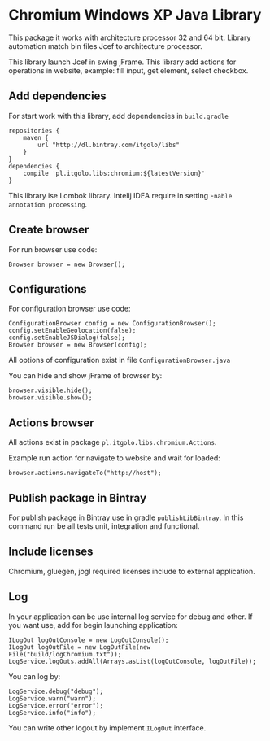 # Chromium Windows XP Java Library
This package it works with architecture processor 32 and 64 bit.
Library automation match bin files Jcef to architecture processor.

This library launch Jcef in swing jFrame. This library add actions
for operations in website, example: fill input, get element, select checkbox.

## Add dependencies
For start work with this library, add dependencies in ```build.gradle```

```
repositories {
    maven {
        url "http://dl.bintray.com/itgolo/libs"
    }
}
dependencies {
    compile 'pl.itgolo.libs:chromium:${latestVersion}'
}
```

This library ise Lombok library. Intelij IDEA require in setting
```Enable annotation processing```.

## Create browser
For run browser use code:

```
Browser browser = new Browser();
```

## Configurations
For configuration browser use code:

```
ConfigurationBrowser config = new ConfigurationBrowser();
config.setEnableGeolocation(false);
config.setEnableJSDialog(false);
Browser browser = new Browser(config);
```

All options of configuration exist in file ```ConfigurationBrowser.java```

You can hide and show jFrame of browser by:

```
browser.visible.hide();
browser.visible.show();
```

## Actions browser

All actions exist in package ```pl.itgolo.libs.chromium.Actions```.

Example run action for navigate to website and wait for loaded:
```
browser.actions.navigateTo("http://host");
```

## Publish package in Bintray

For publish package in Bintray use in gradle ```publishLibBintray```.
In this command run be all tests unit, integration and functional.

## Include licenses
Chromium, gluegen, jogl required licenses include to external
application.

## Log
In your application can be use internal log service for debug and other.
If you want use, add for begin launching application:

```
ILogOut logOutConsole = new LogOutConsole();
ILogOut logOutFile = new LogOutFile(new File("build/logChromium.txt"));
LogService.logOuts.addAll(Arrays.asList(logOutConsole, logOutFile));
```

You can log by:
```
LogService.debug("debug");
LogService.warn("warn");
LogService.error("error");
LogService.info("info");
```

You can write other logout by implement ```ILogOut``` interface.